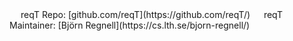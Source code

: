 <div id="footer">
&emsp; reqT Repo: [github.com/reqT](https://github.com/reqT/)
&emsp; reqT Maintainer: [Björn Regnell](https://cs.lth.se/bjorn-regnell/)
</div>